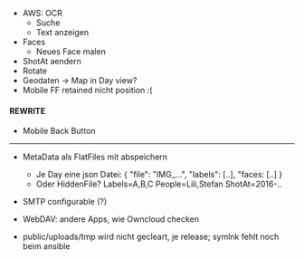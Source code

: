 * AWS: OCR
  * Suche
  * Text anzeigen
* Faces
  * Neues Face malen
* ShotAt aendern
* Rotate
* Geodaten -> Map in Day view?
* Mobile FF retained nicht position :(

#### REWRITE

* Mobile Back Button


---

* MetaData als FlatFiles mit abspeichern
  * Je Day eine json Datei:
  {
    "file": "IMG_...",
    "labels": [..],
    "faces: [..]
  }
  * Oder HiddenFile?
    Labels=A,B,C
    People=Lili,Stefan
    ShotAt=2016-..

* SMTP configurable (?)

* WebDAV: andere Apps, wie Owncloud checken
* public/uploads/tmp wird nicht gecleart, je release; symlnk fehlt noch beim ansible
